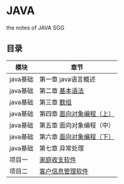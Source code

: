 # JAVA
the notes of JAVA SGG
## 目录

|模块         |章节                       |
|------------ |---------------------------|
|java基础     |第一章 java语言概述         |
|java基础     |第二章 [基本语法](https://github.com/zych1108/JAVA/blob/main/day02.md)             |         
|java基础     |第三章 [数组](https://github.com/zych1108/JAVA/tree/main/%E6%95%B0%E7%BB%84/%E6%95%B0%E7%BB%84)                 |         
|java基础     |第四章 [面向对象编程（上）](https://github.com/zych1108/JAVA/tree/main/%E9%9D%A2%E5%90%91%E5%AF%B9%E8%B1%A1%E7%BC%96%E7%A8%8B%EF%BC%88%E4%B8%8A%EF%BC%89)   |
|java基础     |第五章 面向对象编程（中）   |
|java基础     |第六章 [面向对象编程（下）](https://github.com/zych1108/JAVA/tree/main/%E9%9D%A2%E5%90%91%E5%AF%B9%E8%B1%A1%E7%BC%96%E7%A8%8B%EF%BC%88%E4%B8%8B%EF%BC%89)   |
|java基础     |第七章 异常处理             |
|项目一       |[家庭收支软件](https://github.com/zych1108/JAVA/tree/main/%E9%A1%B9%E7%9B%AE/%E9%A1%B9%E7%9B%AE1%20%E5%AE%B6%E5%BA%AD%E6%94%B6%E6%94%AF%E8%BD%AF%E4%BB%B6)                |
|项目二       |[客户信息管理软件](https://github.com/zych1108/JAVA/tree/main/%E9%A1%B9%E7%9B%AE/%E9%A1%B9%E7%9B%AE2%20%E5%AE%A2%E6%88%B7%E4%BF%A1%E6%81%AF%E7%AE%A1%E7%90%86%E8%BD%AF%E4%BB%B6)|
